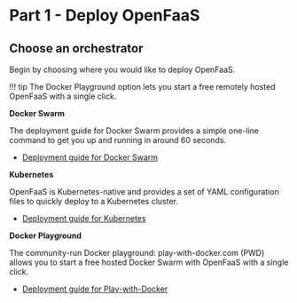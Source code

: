 # Part 1 - Deploy OpenFaaS

## Choose an orchestrator

Begin by choosing where you would like to deploy OpenFaaS.

!!! tip
    The Docker Playground option lets you start a free remotely hosted OpenFaaS with a single click.

__Docker Swarm__

The deployment guide for Docker Swarm provides a simple one-line command to get you up and running in around 60 seconds.

- [Deployment guide for Docker Swarm](../deployment/swarm.md)

__Kubernetes__

OpenFaaS is Kubernetes-native and provides a set of YAML configuration files to quickly deploy to a Kubernetes cluster.

- [Deployment guide for Kubernetes](../deployment/kubernetes.md)


__Docker Playground__

The community-run Docker playground: play-with-docker.com (PWD) allows you to start a free hosted Docker Swarm with OpenFaaS with a single click.

- [Deployment guide for Play-with-Docker](../deployment/play-with-docker.md)